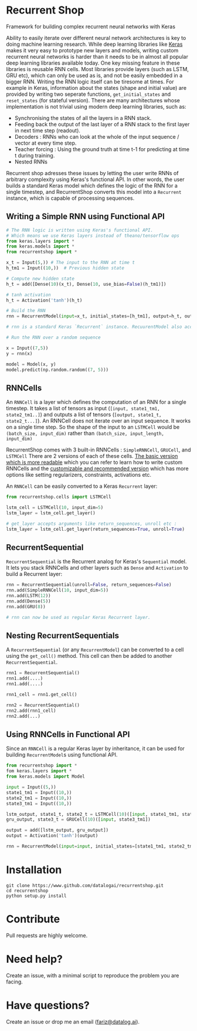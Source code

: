 # Recurrent Shop
Framework for building complex recurrent neural networks with Keras


Ability to easily iterate over different neural network architectures is key to doing machine learning research. While deep learning libraries like [Keras](https://www.keras.io) makes it very easy to prototype new layers and models, writing custom recurrent neural networks is harder than it needs to be in almost all popular deep learning libraries available today. One key missing feature in these libraries is reusable RNN cells. Most libraries provide layers (such as LSTM, GRU etc), which can only be used as is, and not be easily embedded in a bigger RNN. Writing the RNN logic itself can be tiresome at times. For example in Keras, information about the states (shape and initial value) are provided by writing two seperate functions, `get_initial_states` and `reset_states` (for stateful version). There are many architectures whose implementation is not trivial using modern deep learning libraries, such as:

* Synchronising the states of all the layers in a RNN stack.
* Feeding back the output of the last layer of a RNN stack to the first layer in next time step (readout).
* Decoders : RNNs who can look at the whole of the input sequence / vector at every time step.
* Teacher forcing : Using the ground truth at time t-1 for predicting at time t during training.
* Nested RNNs

Recurrent shop adresses these issues by letting the user write RNNs of arbitrary complexity using Keras's functional API. In other words, the user builds a standard Keras model which defines the logic of the RNN for a single timestep, and RecurrentShop converts this model into a `Recurrent` instance, which is capable of processing sequences.


## Writing a Simple RNN using Functional API
 
```python
# The RNN logic is written using Keras's functional API.
# Which means we use Keras layers instead of theano/tensorflow ops
from keras.layers import *
from keras.models import *
from recurrentshop import *

x_t = Input(5,)) # The input to the RNN at time t
h_tm1 = Input((10,))  # Previous hidden state

# Compute new hidden state
h_t = add([Dense(10)(x_t), Dense(10, use_bias=False)(h_tm1)])

# tanh activation
h_t = Activation('tanh')(h_t)

# Build the RNN
rnn = RecurrentModel(input=x_t, initial_states=[h_tm1], output=h_t, output_states=[h_t])

# rnn is a standard Keras `Recurrent` instance. RecuurentModel also accepts arguments such as unroll, return_sequences etc

# Run the RNN over a random sequence

x = Input((7,5))
y = rnn(x)

model = Model(x, y)
model.predict(np.random.random((7, 5)))

```

## RNNCells

An `RNNCell` is a layer which defines the computation of an RNN for a single timestep. It takes a list of tensors as input (`[input, state1_tm1, state2_tm1..]`) and outputs a list of tensors (`[output, state1_t, state2_t...]`). An RNNCell does not iterate over an input sequence. It works on a single time step. So the shape of the input to an `LSTMCell` would be `(batch_size, input_dim)` rather than `(batch_size, input_length, input_dim)`

RecurrentShop comes with 3 built-in RNNCells : `SimpleRNNCell`, `GRUCell`, and `LSTMCell`
There are 2 versions of each of these cells. [The basic version which is more readable](recurrentshop/basic_cells.py) which you can refer to learn how to write custom RNNCells and the [customizable and recommended version](recurrentshop/cells.py) which has more options like setting regularizers, constraints, activations etc.

An `RNNCell` can be easily converted to a Keras `Recurrent` layer:

```python
from recurrentshop.cells import LSTMCell

lstm_cell = LSTMCell(10, input_dim=5)
lstm_layer = lstm_cell.get_layer()

# get_layer accepts arguments like return_sequences, unroll etc :
lstm_layer = lstm_cell.get_layer(return_sequences=True, unroll=True)

```

## RecurrentSequential

`RecurrentSequential` is the Recurrent analog for Keras's `Sequential` model. It lets you stack RNNCells and other layers such as `Dense` and `Activation` to build a Recurrent layer:

```python
rnn = RecurrentSequential(unroll=False, return_sequences=False)
rnn.add(SimpleRNNCell(10, input_dim=5))
rnn.add(LSTM(12))
rnn.add(Dense(5))
rnn.add(GRU(8))

# rnn can now be used as regular Keras Recurrent layer.
```

## Nesting RecurrentSequentials

A `RecurrentSequential` (or any `RecurrentModel`)  can be converted to a cell using the `get_cell()` method. This cell can then be added to another `RecurrentSequential`.

```python
rnn1 = RecurrentSequential()
rnn1.add(....)
rnn1.add(....)

rnn1_cell = rnn1.get_cell()

rnn2 = RecurrentSequential()
rnn2.add(rnn1_cell)
rnn2.add(...)
```

## Using RNNCells in Functional API

Since an `RNNCell` is a regular Keras layer by inheritance, it can be used for building `RecurrentModel`s using functional API.

```python
from recurrentshop import *
fom keras.layers import *
from keras.models import Model

input = Input((5,))
state1_tm1 = Input((10,))
state2_tm1 = Input((10,))
state3_tm1 = Input((10,))

lstm_output, state1_t, state2_t = LSTMCell(10)([input, state1_tm1, state2_tm1])
gru_output, state3_t = GRUCell(10)([input, state3_tm1])

output = add([lstm_output, gru_output])
output = Activation('tanh')(output)

rnn = RecurrentModel(input=input, initial_states=[state1_tm1, state2_tm1, state3_tm1], output=output, final_states=[state1_t, state2_t, state3_t])
```



# Installation

```shell
git clone https://www.github.com/datalogai/recurrentshop.git
cd recurrentshop
python setup.py install
```

# Contribute

Pull requests are highly welcome.

# Need help?

Create an issue, with a minimal script to reproduce the problem you are facing.

# Have questions?

Create an issue or drop me an email (fariz@datalog.ai).

